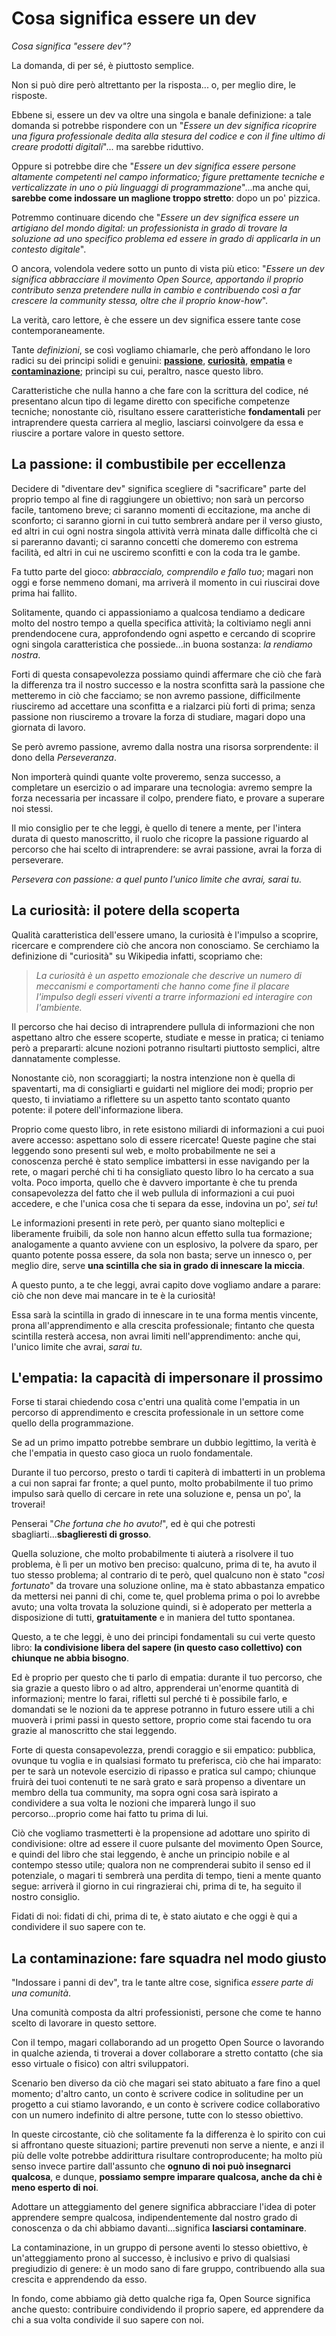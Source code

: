 # Cosa significa essere un dev

_Cosa significa "essere dev"?_

La domanda, di per sé, è piuttosto semplice.

Non si può dire però altrettanto per la risposta... o, per meglio dire, le risposte.

Ebbene si, essere un dev va oltre una singola e banale definizione: a tale domanda si potrebbe rispondere con un "_Essere un dev significa ricoprire una figura professionale dedita alla stesura del codice e con il fine ultimo di creare prodotti digitali_"... ma sarebbe riduttivo.

Oppure si potrebbe dire che "_Essere un dev significa essere persone altamente competenti nel campo informatico; figure prettamente tecniche e verticalizzate in uno o più linguaggi di programmazione_"...ma anche qui, **sarebbe come indossare un maglione troppo stretto**: dopo un po' pizzica.

Potremmo continuare dicendo che "_Essere un dev significa essere un artigiano del mondo digital: un professionista in grado di trovare la soluzione ad uno specifico problema ed essere in grado di applicarla in un contesto digitale_".

O ancora, volendola vedere sotto un punto di vista più etico: "_Essere un dev significa abbracciare il movimento Open Source, apportando il proprio contributo senza pretendere nulla in cambio e contribuendo così a far crescere la community stessa, oltre che il proprio know-how_".

La verità, caro lettore, è che essere un dev significa essere tante cose contemporaneamente.

Tante _definizioni_, se così vogliamo chiamarle, che però affondano le loro radici su dei principi solidi e genuini: [**passione**](#la-passione-il-combustibile-per-eccellenza), [**curiosità**](#la-curiosità-il-potere-della-scoperta), [**empatia**](#lempatia-la-capacità-di-impersonare-il-prossimo) e [**contaminazione**](#la-contaminazione-fare-squadra-nel-modo-giusto); principi su cui, peraltro, nasce questo libro.

Caratteristiche che nulla hanno a che fare con la scrittura del codice, né presentano alcun tipo di legame diretto con specifiche competenze tecniche; nonostante ciò, risultano essere caratteristiche **fondamentali** per intraprendere questa carriera al meglio, lasciarsi coinvolgere da essa e riuscire a portare valore in questo settore.

## La passione: il combustibile per eccellenza

Decidere di "diventare dev" significa scegliere di "sacrificare" parte del proprio tempo al fine di raggiungere un obiettivo; non sarà un percorso facile, tantomeno breve; ci saranno momenti di eccitazione, ma anche di sconforto; ci saranno giorni in cui tutto sembrerà andare per il verso giusto, ed altri in cui ogni nostra singola attività verrà minata dalle difficoltà che ci si pareranno davanti; ci saranno concetti che domeremo con estrema facilità, ed altri in cui ne usciremo sconfitti e con la coda tra le gambe.

Fa tutto parte del gioco: _abbraccialo, comprendilo e fallo tuo_; magari non oggi e forse nemmeno domani, ma arriverà il momento in cui riuscirai dove prima hai fallito.

Solitamente, quando ci appassioniamo a qualcosa tendiamo a dedicare molto del nostro tempo a quella specifica attività; la coltiviamo negli anni prendendocene cura, approfondendo ogni aspetto e cercando di scoprire ogni singola caratteristica che possiede...in buona sostanza: _la rendiamo nostra_.

Forti di questa consapevolezza possiamo quindi affermare che ciò che farà la differenza tra il nostro successo e la nostra sconfitta sarà la passione che metteremo in ciò che facciamo; se non avremo passione, difficilmente riusciremo ad accettare una sconfitta e a rialzarci più forti di prima; senza passione non riusciremo a trovare la forza di studiare, magari dopo una giornata di lavoro.

Se però avremo passione, avremo dalla nostra una risorsa sorprendente: il dono della _Perseveranza_.

Non importerà quindi quante volte proveremo, senza successo, a completare un esercizio o ad imparare una tecnologia: avremo sempre la forza necessaria per incassare il colpo, prendere fiato, e provare a superare noi stessi.

Il mio consiglio per te che leggi, è quello di tenere a mente, per l'intera durata di questo manoscritto, il ruolo che ricopre la passione riguardo al percorso che hai scelto di intraprendere: se avrai passione, avrai la forza di perseverare.

_Persevera con passione: a quel punto l'unico limite che avrai, sarai tu._

## La curiosità: il potere della scoperta

Qualità caratteristica dell'essere umano, la curiosità è l'impulso a scoprire, ricercare e comprendere ciò che ancora non conosciamo. Se cerchiamo la definizione di "curiosità" su Wikipedia infatti, scopriamo che:

> _La curiosità è un aspetto emozionale che descrive un numero di meccanismi e comportamenti che hanno come fine il placare l'impulso degli esseri viventi a trarre informazioni ed interagire con l'ambiente._

Il percorso che hai deciso di intraprendere pullula di informazioni che non aspettano altro che essere scoperte, studiate e messe in pratica; ci teniamo però a prepararti: alcune nozioni potranno risultarti piuttosto semplici, altre dannatamente complesse.

Nonostante ciò, non scoraggiarti; la nostra intenzione non è quella di spaventarti, ma di consigliarti e guidarti nel migliore dei modi; proprio per questo, ti inviatiamo a riflettere su un aspetto tanto scontato quanto potente: il potere dell'informazione libera.

Proprio come questo libro, in rete esistono miliardi di informazioni a cui puoi avere accesso: aspettano solo di essere ricercate! Queste pagine che stai leggendo sono presenti sul web, e molto probabilmente ne sei a conoscenza perché è stato semplice imbattersi in esse navigando per la rete, o magari perché chi ti ha consigliato questo libro lo ha cercato a sua volta. Poco importa, quello che è davvero importante è che tu prenda consapevolezza del fatto che il web pullula di informazioni a cui puoi accedere, e che l'unica cosa che ti separa da esse, indovina un po', _sei tu_!

Le informazioni presenti in rete però, per quanto siano molteplici e liberamente fruibili, da sole non hanno alcun effetto sulla tua formazione; analogamente a quanto avviene con un esplosivo, la polvere da sparo, per quanto potente possa essere, da sola non basta; serve un innesco o, per meglio dire, serve **una scintilla che sia in grado di innescare la miccia**.

A questo punto, a te che leggi, avrai capito dove vogliamo andare a parare: ciò che non deve mai mancare in te è la curiosità!

Essa sarà la scintilla in grado di innescare in te una forma mentis vincente, prona all'apprendimento e alla crescita professionale; fintanto che questa scintilla resterà accesa, non avrai limiti nell'apprendimento: anche qui, l'unico limite che avrai, _sarai tu_.

## L'empatia: la capacità di impersonare il prossimo

Forse ti starai chiedendo cosa c'entri una qualità come l'empatia in un percorso di apprendimento e crescita professionale in un settore come quello della programmazione.

Se ad un primo impatto potrebbe sembrare un dubbio legittimo, la verità è che l'empatia in questo caso gioca un ruolo fondamentale.

Durante il tuo percorso, presto o tardi ti capiterà di imbatterti in un problema a cui non saprai far fronte; a quel punto, molto probabilmente il tuo primo impulso sarà quello di cercare in rete una soluzione e, pensa un po', la troverai!

Penserai "_Che fortuna che ho avuto!_", ed è qui che potresti sbagliarti...**sbaglieresti di grosso**.

Quella soluzione, che molto probabilmente ti aiuterà a risolvere il tuo problema, è lì per un motivo ben preciso: qualcuno, prima di te, ha avuto il tuo stesso problema; al contrario di te però, quel qualcuno non è stato "_così fortunato_" da trovare una soluzione online, ma è stato abbastanza empatico da mettersi nei panni di chi, come te, quel problema prima o poi lo avrebbe avuto; una volta trovata la soluzione quindi, si è adoperato per metterla a disposizione di tutti, **gratuitamente** e in maniera del tutto spontanea.

Questo, a te che leggi, è uno dei principi fondamentali su cui verte questo libro: **la condivisione libera del sapere (in questo caso collettivo) con chiunque ne abbia bisogno**.

Ed è proprio per questo che ti parlo di empatia: durante il tuo percorso, che sia grazie a questo libro o ad altro, apprenderai un'enorme quantità di informazioni; mentre lo farai, rifletti sul perché ti è possibile farlo, e domandati se le nozioni da te apprese potranno in futuro essere utili a chi muoverà i primi passi in questo settore, proprio come stai facendo tu ora grazie al manoscritto che stai leggendo.

Forte di questa consapevolezza, prendi coraggio e sii empatico: pubblica, ovunque tu voglia e in qualsiasi formato tu preferisca, ciò che hai imparato: per te sarà un notevole esercizio di ripasso e pratica sul campo; chiunque fruirà dei tuoi contenuti te ne sarà grato e sarà propenso a diventare un membro della tua community, ma sopra ogni cosa sarà ispirato a condividere a sua volta le nozioni che imparerà lungo il suo percorso...proprio come hai fatto tu prima di lui.

Ciò che vogliamo trasmetterti è la propensione ad adottare uno spirito di condivisione: oltre ad essere il cuore pulsante del movimento Open Source, e quindi del libro che stai leggendo, è anche un principio nobile e al contempo stesso utile; qualora non ne comprenderai subito il senso ed il potenziale, o magari ti sembrerà una perdita di tempo, tieni a mente quanto segue: arriverà il giorno in cui ringrazierai chi, prima di te, ha seguito il nostro consiglio.

Fidati di noi: fidati di chi, prima di te, è stato aiutato e che oggi è qui a condividere il suo sapere con te.

## La contaminazione: fare squadra nel modo giusto

"Indossare i panni di dev", tra le tante altre cose, significa _essere parte di una comunità_.

Una comunità composta da altri professionisti, persone che come te hanno scelto di lavorare in questo settore.

Con il tempo, magari collaborando ad un progetto Open Source o lavorando in qualche azienda, ti troverai a dover collaborare a stretto contatto (che sia esso virtuale o fisico) con altri sviluppatori.

Scenario ben diverso da ciò che magari sei stato abituato a fare fino a quel momento; d'altro canto, un conto è scrivere codice in solitudine per un progetto a cui stiamo lavorando, e un conto è scrivere codice collaborativo con un numero indefinito di altre persone, tutte con lo stesso obiettivo.

In queste circostante, ciò che solitamente fa la differenza è lo spirito con cui si affrontano queste situazioni; partire prevenuti non serve a niente, e anzi il più delle volte potrebbe addirittura risultare controproducente; ha molto più senso invece partire dall'assunto che **ognuno di noi può insegnarci qualcosa**, e dunque, **possiamo sempre imparare qualcosa, anche da chi è meno esperto di noi**.

Adottare un atteggiamento del genere significa abbracciare l'idea di poter apprendere sempre qualcosa, indipendentemente dal nostro grado di conoscenza o da chi abbiamo davanti...significa **lasciarsi contaminare**.

La contaminazione, in un gruppo di persone aventi lo stesso obiettivo, è un'atteggiamento prono al successo, è inclusivo e privo di qualsiasi pregiudizio di genere: è un modo sano di fare gruppo, contribuendo alla sua crescita e apprendendo da esso.

In fondo, come abbiamo già detto qualche riga fa, Open Source significa anche questo: contribuire condividendo il proprio sapere, ed apprendere da chi a sua volta condivide il suo sapere con noi.
